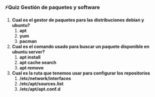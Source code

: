 ### **⚡️Quiz Gestión de paquetes y software**

1. **Cual es el gestor de paquetes para las distribuciones debian y ubuntu?**
    1. **apt**
    2. **yum**
    3. **pacman**
2. **Cual es el comando usado para buscar un paquete disponible en ubuntu server?**
    1. **apt install**
    2. **apt cache search**
    3. **apt remove**
3. **Cual es la ruta que tenemos usar para configurar los repositorios**
    1. **/etc/network/interfaces**
    2. **/etc/apt/sources.list**
    3. **/etc/apt/apt.conf.d**